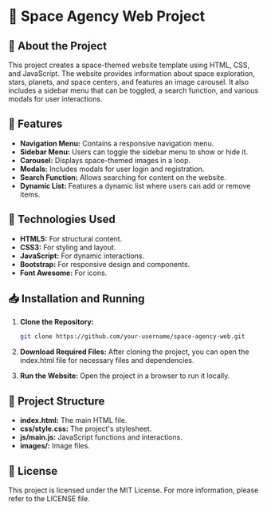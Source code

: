 # 🌌 Space Agency Web Project

## 📝 About the Project
This project creates a space-themed website template using HTML, CSS, and JavaScript. The website provides information about space exploration, stars, planets, and space centers, and features an image carousel. It also includes a sidebar menu that can be toggled, a search function, and various modals for user interactions.

## 🚀 Features
- **Navigation Menu:** Contains a responsive navigation menu.
- **Sidebar Menu:** Users can toggle the sidebar menu to show or hide it.
- **Carousel:** Displays space-themed images in a loop.
- **Modals:** Includes modals for user login and registration.
- **Search Function:** Allows searching for content on the website.
- **Dynamic List:** Features a dynamic list where users can add or remove items.

## 🔧 Technologies Used
- **HTML5:** For structural content.
- **CSS3:** For styling and layout.
- **JavaScript:** For dynamic interactions.
- **Bootstrap:** For responsive design and components.
- **Font Awesome:** For icons.

## 📥 Installation and Running

1. **Clone the Repository:**
   ```bash
   git clone https://github.com/your-username/space-agency-web.git
   
2. **Download Required Files:**
After cloning the project, you can open the index.html file for necessary files and dependencies.

3. **Run the Website:**
Open the project in a browser to run it locally.

## 📁 Project Structure

- **index.html:** The main HTML file.
- **css/style.css:** The project's stylesheet.
- **js/main.js:** JavaScript functions and interactions.
- **images/:** Image files.

## 📝 License
This project is licensed under the MIT License. For more information, please refer to the LICENSE file.
